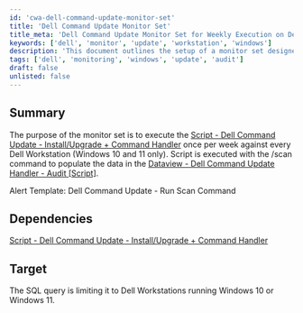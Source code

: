 ```yaml
---
id: 'cwa-dell-command-update-monitor-set'
title: 'Dell Command Update Monitor Set'
title_meta: 'Dell Command Update Monitor Set for Weekly Execution on Dell Workstations'
keywords: ['dell', 'monitor', 'update', 'workstation', 'windows']
description: 'This document outlines the setup of a monitor set designed to execute the Dell Command Update script weekly on Dell Workstations running Windows 10 and 11. The script is run with the /scan command to gather data for auditing purposes.'
tags: ['dell', 'monitoring', 'windows', 'update', 'audit']
draft: false
unlisted: false
---
```

## Summary

The purpose of the monitor set is to execute the [Script - Dell Command Update - Install/Upgrade + Command Handler](https://proval.itglue.com/DOC-5078775-11434138) once per week against every Dell Workstation (Windows 10 and 11 only). Script is executed with the /scan command to populate the data in the [Dataview - Dell Command Update Handler - Audit [Script]](https://proval.itglue.com/DOC-5078775-11434140).

Alert Template: Dell Command Update - Run Scan Command

## Dependencies

[Script - Dell Command Update - Install/Upgrade + Command Handler](https://proval.itglue.com/DOC-5078775-11434138)

## Target

The SQL query is limiting it to Dell Workstations running Windows 10 or Windows 11.



